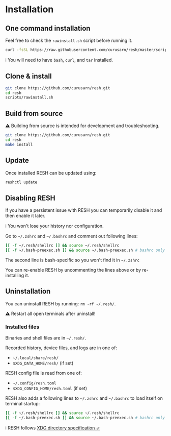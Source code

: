 # Installation

## One command installation

Feel free to check the `rawinstall.sh` script before running it.

```sh
curl -fsSL https://raw.githubusercontent.com/curusarn/resh/master/scripts/rawinstall.sh | bash
```

ℹ️ You will need to have `bash`, `curl`, and `tar` installed.

## Clone & install

```sh
git clone https://github.com/curusarn/resh.git
cd resh
scripts/rawinstall.sh
```

## Build from source

:warning: Building from source is intended for development and troubleshooting.

```sh
git clone https://github.com/curusarn/resh.git
cd resh
make install
```

## Update

Once installed RESH can be updated using:
```sh
reshctl update
```

## Disabling RESH

If you have a persistent issue with RESH you can temporarily disable it and then enable it later.  

ℹ️ You won't lose your history nor configuration.

Go to `~/.zshrc` and `~/.bashrc` and comment out following lines:
```sh
[[ -f ~/.resh/shellrc ]] && source ~/.resh/shellrc
[[ -f ~/.bash-preexec.sh ]] && source ~/.bash-preexec.sh # bashrc only
```
The second line is bash-specific so you won't find it in `~/.zshrc`

You can re-enable RESH by uncommenting the lines above or by re-installing it.

## Uninstallation

You can uninstall RESH by running: `rm -rf ~/.resh/`.  

⚠️ Restart all open terminals after uninstall!

### Installed files

Binaries and shell files are in `~/.resh/`.

Recorded history, device files, and logs are in one of:
- `~/.local/share/resh/`
- `$XDG_DATA_HOME/resh/` (if set)

RESH config file is read from one of:
- `~/.config/resh.toml`
- `$XDG_CONFIG_HOME/resh.toml` (if set)

RESH also adds a following lines to `~/.zshrc` and `~/.bashrc` to load itself on terminal startup:
```sh
[[ -f ~/.resh/shellrc ]] && source ~/.resh/shellrc
[[ -f ~/.bash-preexec.sh ]] && source ~/.bash-preexec.sh # bashrc only
```

:information_source: RESH follows [XDG directory specification ⇗](https://maex.me/2019/12/the-power-of-the-xdg-base-directory-specification/)
